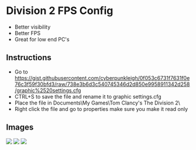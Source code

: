# Division 2 FPS Config
- Better visibility
- Better FPS
- Great for low end PC's

## Instructions
- Go to https://gist.githubusercontent.com/cyberpunkleigh/0f053c6731f7631f0e76c3f59f30bfd3/raw/738e3b6d3c540745346d2d850e9958911342d258/graphic%2520settings.cfg
- CTRL+S to save the file and rename it to graphic settings.cfg
- Place the file in Documents\My Games\Tom Clancy's The Division 2\
- Right click the file and go to properties make sure you make it read only

## Images


<img src="https://cdn.discordapp.com/attachments/918680419141046322/918953162243727450/unknown.png">
<img src="https://cdn.discordapp.com/attachments/918680419141046322/918953019196993556/unknown.png">
<img src="https://cdn.discordapp.com/attachments/918680419141046322/918952903870390272/unknown.png">
